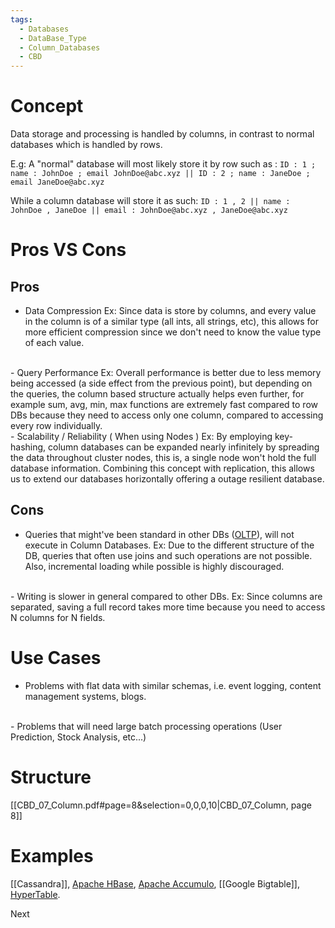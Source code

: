 ```yaml
---
tags:
  - Databases
  - DataBase_Type
  - Column_Databases
  - CBD
---
```

# Concept

Data storage and processing is handled by columns, in contrast to normal databases which is handled by rows. 

E.g:
A "normal" database will most likely store it by row such as :
`ID : 1 ; name : JohnDoe ; email JohnDoe@abc.xyz || ID : 2 ; name : JaneDoe ; email JaneDoe@abc.xyz`

While a column database will store it as such:
`ID : 1 , 2 || name : JohnDoe , JaneDoe || email : JohnDoe@abc.xyz , JaneDoe@abc.xyz`

# Pros VS Cons

## Pros

- Data Compression
	Ex: Since data is store by columns, and every value in the column is of a similar type (all ints, all strings, etc), this allows for more efficient compression since we don't need to know the value type of each value.
<br>
- Query Performance
	Ex: Overall performance is better due to less memory being accessed (a side effect from the previous point), but depending on the queries, the column based structure actually helps even further, for example sum, avg, min, max functions are extremely fast compared to row DBs because they need to access only one column, compared to accessing every row individually.
<br>
- Scalability / Reliability ( When using Nodes )
	Ex: By employing key-hashing, column databases can be expanded nearly infinitely by spreading the data throughout cluster nodes, this is, a single node won't hold the full database information. Combining this concept with replication, this allows us to extend our databases horizontally offering a outage resilient database.
	
## Cons

- Queries that might've been standard in other DBs ([OLTP](CBD/OLTP)), will not execute in Column Databases.
	Ex: Due to the different structure of the DB, queries that often use joins and such operations are not possible. Also, incremental loading while possible is highly discouraged.
<br>
- Writing is slower in general compared to other DBs.
	Ex: Since columns are separated, saving a full record takes more time because you need to access N columns for N fields.
	
# Use Cases

- Problems with flat data with similar schemas, i.e. event logging, content management systems, blogs.
<br>
- Problems that will need large batch processing operations (User Prediction, Stock Analysis, etc...)

# Structure
[[CBD_07_Column.pdf#page=8&selection=0,0,0,10|CBD_07_Column, page 8]]

# Examples

[[Cassandra]], [Apache HBase](https://hbase.apache.org/), [Apache Accumulo](https://accumulo.apache.org/), [[Google Bigtable]], [HyperTable](https://hypertable.org/).

Next 